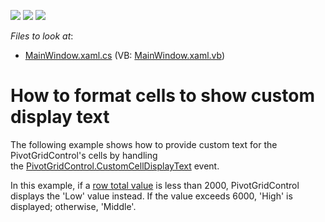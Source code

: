 <!-- default badges list -->
![](https://img.shields.io/endpoint?url=https://codecentral.devexpress.com/api/v1/VersionRange/128578684/21.1.5%2B)
[![](https://img.shields.io/badge/Open_in_DevExpress_Support_Center-FF7200?style=flat-square&logo=DevExpress&logoColor=white)](https://supportcenter.devexpress.com/ticket/details/T537332)
[![](https://img.shields.io/badge/📖_How_to_use_DevExpress_Examples-e9f6fc?style=flat-square)](https://docs.devexpress.com/GeneralInformation/403183)
<!-- default badges end -->
<!-- default file list -->
*Files to look at*:

* [MainWindow.xaml.cs](./CS/WpfPivotCustomCellValueDisplaytext/MainWindow.xaml.cs) (VB: [MainWindow.xaml.vb](./VB/VBWpfPivotCustomCellValueDisplaytext/MainWindow.xaml.vb))
<!-- default file list end -->
# How to format cells to show custom display text


<p>The following example shows how to provide custom text for the PivotGridControl's cells by handling the <a href="https://documentation.devexpress.com/WPF/DevExpress.Xpf.PivotGrid.PivotGridControl.CustomCellDisplayText.event">PivotGridControl.CustomCellDisplayText</a> event.</p>
<p>In this example, if a <a href="https://documentation.devexpress.com/WPF/8006/Controls-and-Libraries/Pivot-Grid/UI-Elements/Totals">row total value</a> is less than 2000, PivotGridControl displays the 'Low' value instead. If the value exceeds 6000, 'High' is displayed; otherwise, 'Middle'.</p>

<br/>


